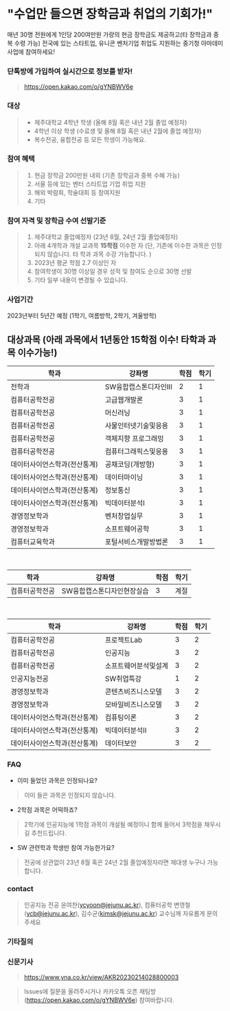 # "수업만 들으면 장학금과 취업의 기회가!"

매년 30명 전원에게 1인당 200여만원 가량의 현금 장학금도 제공하고(타 장학금과 중복 수령 가능) 전국에 있는 스타트업, 유니콘 벤처기업 취업도 지원하는 중기청 아마데미 사업에 참여하세요!

### 단톡방에 가입하여 실시간으로 정보를 받자!
> https://open.kakao.com/o/gYNBWV6e

### 대상
> * 제주대학교 4학년 학생 (올해 8월 혹은 내년 2월 졸업 예정자)
> * 4학년 이상 학생 (수료생 및 올해 8월 혹은 내년 2월에 졸업 예정자) 
> * 복수전공, 융합전공 등 모든 학생이 가능해요. 

### 참여 혜택 
> 1. 현금 장학금 200만원 내외 (기존 장학금과 중복 수혜 가능) <br>
> 2. 서울 등에 있는 벤터 스타트업 기업 취업 지원 <br>
> 3. 해외 박람회, 학술대회 등 참여지원 <br> 
> 4. 기타

### 참여 자격 및 장학금 수여 선발기준 
> 1. 제주대학교 졸업예정자 (23년 8월, 24년 2월 졸업예정자) <br>
> 2. 아래 4개학과 개설 교과목 **15학점** 이수한 자  (단, 기존에 이수한 과목은 인정되지 않습니다. 타 학과 과목 수강 가능합니다. ) <br>
> 3. 2023년 평균 학점 2.7 이상인 자 <br>
> 4. 참여학생이 30명 이상일 경우 성적 및 참여도 순으로 30명 선발 <br>
> 5. 기타 일부 내용이 변경될 수 있습니다. 

### 사업기간
2023년부터 5년간 예정 (1학기, 여름방학, 2학기, 겨울방학) <br>

## 대상과목 (아래 과목에서 1년동안 15학점 이수! 타학과 과목 이수가능!)

|       학과         |강좌명|학점|학기|
|----------------|-------------------------------|---|---|
|전학과|SW융합캡스톤디자인Ⅲ|2|1|
|컴퓨터공학전공|고급웹개발론|3|1|
|컴퓨터공학전공|머신러닝|3|1|
|컴퓨터공학전공|사물인터넷기술및응용|3|1|
|컴퓨터공학전공|객체지향 프로그래밍|3|1|
|컴퓨터공학전공|컴퓨터그래픽스및응용|3|1|
|데이터사이언스학과(전산통계)|공채코딩(개방형)|3|1|
|데이터사이언스학과(전산통계)|데이터마이닝|3|1|
|데이터사이언스학과(전산통계)|정보통신|3|1|
|데이터사이언스학과(전산통계)|빅데이터분석Ⅰ|3|1|
|경영정보학과|벤처창업실무|3|1|
|경영정보학과|소프트웨어공학|3|1|
|컴퓨터교육학과|포털서비스개발방법론|3|1|

<br>

|       학과         |강좌명|학점|학기|
|----------------|-------------------------------|---|---|
|컴퓨터공학전공|SW융합캡스톤디자인현장실습|3|계절|

<br>

|       학과         |강좌명|학점|학기|
|----------------|-------------------------------|---|---|
|컴퓨터공학전공|프로젝트Lab|3|2|
|컴퓨터공학전공|인공지능|3|2|
|컴퓨터공학전공|소프트웨어분석및설계|3|2|
|인공지능전공|SW취업특강|1|2|
|경영정보학과|콘텐츠비즈니스모델|3|2|
|경영정보학과|모바일비즈니스모델|3|2|
|데이터사이언스학과(전산통계)|컴퓨팅이론|3|2|
|데이터사이언스학과(전산통계)|빅데이터분석Ⅱ|3|2|
|데이터사이언스학과(전산통계)|데이터보안|3|2|

### FAQ
- 이미 들었던 과목은 인정되나요?
> 이미 들은 과목은 인정되지 않습니다.
- 2학점 과목은 어떡하죠?
> 2학기에 인공지능에 1학점 과목이 개설될 예정이니 함께 들어서 3학점을 채우시길 추천드립니다.
- SW 관련학과 학생만 참여 가능한가요?
> 전공에 상관없이 23년 8월 혹은 24년 2월 졸업예정자라면 제대생 누구나 가능합니다.

### contact
> 인공지능 전공 윤여찬(ycyoon@jejunu.ac.kr), 컴퓨터공학 변영철(ycb@jejunu.ac.kr), 김수균(kimsk@jejunu.ac.kr) 교수님께 자유롭게 문의 주세요

### 기타질의

### 신문기사
> https://www.yna.co.kr/view/AKR20230214028800003
> 


> Issues에 질문을 올려주시거나 카카오톡 오픈 채팅방(https://open.kakao.com/o/gYNBWV6e) 참여바랍니다.



